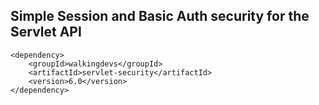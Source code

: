 ## Simple Session and Basic Auth security for the Servlet API

    <dependency>
        <groupId>walkingdevs</groupId>
        <artifactId>servlet-security</artifactId>
        <version>6.0</version>
    </dependency>